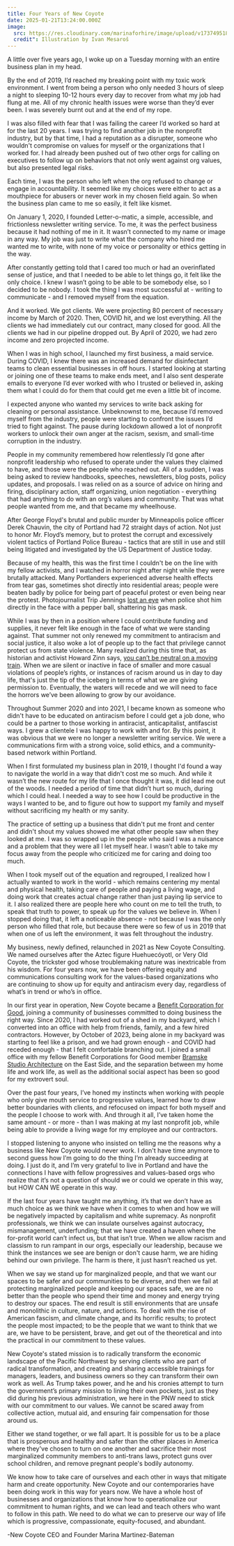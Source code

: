 ```yaml
---
title: Four Years of New Coyote
date: 2025-01-21T13:24:00.000Z
image:
  src: https://res.cloudinary.com/marinaforhire/image/upload/v1737495180/Hands_-_Exchange_zegekh.png
  credit": Illustration by Ivan Mesaroš
---
```

A little over five years ago, I woke up on a Tuesday morning with an entire business plan in my head.

By the end of 2019, I’d reached my breaking point with my toxic work environment. I went from being a person who only needed 3 hours of sleep a night to sleeping 10-12 hours every day to recover from what my job had flung at me. All of my chronic health issues were worse than they’d ever been. I was severely burnt out and at the end of my rope. 

I was also filled with fear that I was failing the career I’d worked so hard at for the last 20 years. I was trying to find another job  in the nonprofit industry, but by that time, I had a reputation as a disrupter, someone who wouldn't compromise on values for myself or the organizations that I worked for. I had already been pushed out of two other orgs for calling on executives to follow up on behaviors that not only went against org values, but also presented legal risks. 

Each time, I was the person who left when the org refused to change or engage in accountability. It seemed like my choices were either to act as a mouthpiece for abusers or never work in my chosen field again. So when the business plan came to me so easily, it felt like kismet. 

On January 1, 2020, I founded Letter-o-matic, a simple, accessible, and frictionless newsletter writing service. To me, it was the perfect business because it had nothing of me in it. It wasn’t connected to my name or image in any way. My job was just to write what the company who hired me wanted me to write, with none of my voice or personality or ethics getting in the way. 

After constantly getting told that I cared too much or had an overinflated sense of justice, and that I needed to be able to let things go, it felt like the only choice. I knew I wasn’t going to be able to be somebody else, so I decided to be nobody. I took the thing I was most successful at - writing to communicate - and I removed myself from the equation.

And it worked. We got clients. We were projecting 80 percent of necessary income by March of 2020. Then, COVID hit, and we lost everything. All the clients we had immediately cut our contract, many closed for good. All the clients we had in our pipeline dropped out. By April of 2020, we had zero income and zero projected income. 

When I was in high school, I launched my first business, a maid service. During COVID, I knew there was an increased demand for disinfectant teams to clean essential businesses in off hours. I started looking at starting or joining one of these teams to make ends meet, and I also sent desperate emails to everyone I’d ever worked with who I trusted or believed in, asking them what I could do for them that could get me even a little bit of income.

I expected anyone who wanted my services to write back asking for cleaning or personal assistance. Unbeknownst to me, because I’d removed myself from the industry, people were starting to confront the issues I’d tried to fight against. The pause during lockdown allowed a lot of nonprofit workers to unlock their own anger at the racism, sexism, and small-time corruption in the industry.

People in my community remembered how relentlessly I’d gone after nonprofit leadership who refused to operate under the values they claimed to have, and those were the people who reached out. All of a sudden, I was being asked to review handbooks, speeches, newsletters, blog posts, policy updates, and proposals. I was relied on as a source of advice on hiring and firing, disciplinary action, staff organizing, union negotiation -  everything that had anything to do with an org’s values and community. That was what people wanted from me, and that became my wheelhouse.

After George Floyd's brutal and public murder by Minneapolis police officer Derek Chauvin, the city of Portland had 72 straight days of action. Not just to honor Mr. Floyd’s memory, but to protest the corrupt and excessively violent tactics of Portland Police Bureau - tactics that are still in use and still being litigated and investigated by the US Department of Justice today. 

Because of my health, this was the first time I couldn't be on the line with my fellow activists, and I watched in horror night after night while they were brutally attacked. Many Portlanders experienced adverse health effects from tear gas, sometimes shot directly into residential areas; people were beaten badly by police for being part of peaceful protest or even being near the protest. Photojournalist Trip Jennings [lost an eye](https://www.cnn.com/2020/07/30/us/journalist-portland-protest-federal-agents-trnd/index.html) when police shot him directly in the face with a pepper ball, shattering his gas mask. 

While I was by then in a position where I could contribute funding and supplies, it never felt like enough in the face of what we were standing against. That summer not only renewed my commitment to antiracism and social justice, it also woke a lot of people up to the fact that privilege cannot protect us from state violence. Many realized during this time that, as historian and activist Howard Zinn says, [you can’t be neutral on a moving train](https://www.howardzinn.org/collection/you-cant-be-neutral-autobiography/). When we are silent or inactive in face of smaller and more casual violations of people’s rights, or instances of racism around us in day to day life, that's just the tip of the iceberg in terms of what we are giving permission to. Eventually, the waters will recede and we will need to face the horrors we’ve been allowing to grow by our avoidance.

Throughout Summer 2020 and into 2021, I became known as someone who didn't have to be educated on antiracism before I could get a job done, who could be a partner to those working in antiracist, anticapitalist, antifascist ways. I grew a clientele I was happy to work with and for. By this point, it was obvious that we were no longer a newsletter writing service. We were a communications firm with a strong voice, solid ethics, and a community-based network within Portland.

When I first formulated my business plan in 2019, I thought I'd found a way to navigate the world in a way that didn't cost me so much. And while it wasn’t the new route for my life that I once thought it was, it did lead me out of the woods. I needed a period of time that didn’t hurt so much, during which I could heal. I needed a way to see how I could be productive in the ways I wanted to be, and to figure out how to support my family and myself without sacrificing my health or my sanity. 

The practice of setting up a business that didn't put me front and center and didn't shout my values showed me what other people saw when they looked at me. I was so wrapped up in the people who said I was a nuisance and a problem that they were all I let myself hear. I wasn’t able to take my focus away from the people who criticized me for caring and doing too much.

When I took myself out of the equation and regrouped, I realized how I actually wanted to work in the world - which remains centering my mental and physical health, taking care of people and paying a living wage, and doing work that creates actual change rather than just paying lip service to it. I also realized there are people here who count on me to tell the truth, to speak that truth to power, to speak up for the values we believe in. When I stopped doing that, it left a noticeable absence - not because I was the only person who filled that role, but because there were so few of us in 2019 that when one of us left the environment, it was felt throughout the industry.

My business, newly defined, relaunched in 2021 as New Coyote Consulting. We named ourselves after the Aztec figure Huehuecóyotl, or Very Old Coyote, the trickster god whose troublemaking nature was inextricable from his wisdom. For four years now, we have been offering equity and communications consulting work for the values-based organizations who are continuing to show up for equity and antiracism every day, regardless of what’s in trend or who’s in office. 

In our first year in operation, New Coyote became a [Benefit Corporation for Good](https://benefitcorporationsforgood.com/), joining a community of businesses committed to doing business the right way. Since 2020, I had worked out of a shed in my backyard, which I converted into an office with help from friends, family, and a few hired contractors. However, by October of 2023, being alone in my backyard was starting to feel like a prison, and we had grown enough - and COVID had receded enough - that I felt comfortable branching out. I joined a small office with my fellow Benefit Corporations for Good member [Bramske Studio Architecture](https://www.bing.com/alink/link?url=https%3a%2f%2fwww.bramske.com%2f&source=serp-local&h=l0ih9Yx6yxw39sW3oacUBRQUDEiZ4v7b3ZP59kGVFQ4%3d&p=lw_gbt&ig=3127B99EBE1847158EF91180E7752B41&ypid=YN873x7912626950553418407) on the East Side, and the separation between my home life and work life, as well as the additional social aspect has been so good for my extrovert soul. 

Over the past four years, I’ve honed my instincts when working with people who only give mouth service to progressive values, learned how to draw better boundaries with clients, and refocused on impact for both myself and the people I choose to work with. And through it all, I’ve taken home the same amount - or more - than I was making at my last nonprofit job, while being able to provide a living wage for my employee and our contractors.

I stopped listening to anyone who insisted on telling me the reasons why a business like New Coyote would never work. I don't have time anymore to second guess how I’m going to do the thing I’m already succeeding at doing. I just do it, and I’m very grateful to live in Portland and have the connections I have with fellow progressives and values-based orgs who realize that it’s not a question of should we or could we operate in this way, but HOW CAN WE operate in this way.

If the last four years have taught me anything, it’s that we don’t have as much choice as we think we have when it comes to when and how we will be negatively impacted by capitalism and white supremacy. As nonprofit professionals, we think we can insulate ourselves against autocracy, mismanagement, underfunding; that we have created a haven where the for-profit world can’t infect us, but that isn’t true. When we allow racism and classism to run rampant in our orgs, especially our leadership, because we think the instances we see are benign or don't cause harm, we are hiding behind our own privilege. The harm is there, it just hasn’t reached us yet.

When we say we stand up for marginalized people, and that we want our spaces to be safer and our communities to be diverse, and then we fail at protecting marginalized people and keeping our spaces safe, we are no better than the people who spend their time and money and energy trying to destroy our spaces. The end result is still environments that are unsafe and monolithic in culture, nature, and actions. To deal with the rise of American fascism, and climate change, and its horrific results; to protect the people most impacted; to be the people that we want to think that we are, we have to be persistent, brave, and get out of the theoretical and into the practical in our commitment to these values.

New Coyote's stated mission is to radically transform the economic landscape of the Pacific Northwest by serving clients who are part of radical transformation, and creating and sharing accessible trainings for managers, leaders, and business owners so they can transform their own work as well. As Trump takes power, and he and his cronies attempt to turn the government’s primary mission to lining their own pockets, just as they did during his previous administration, we here in the PNW need to stick with our commitment to our values. We cannot be scared away from collective action, mutual aid, and ensuring fair compensation for those around us. 

Either we stand together, or we fall apart. It is possible for us to be a place that is prosperous and healthy and safer than the other places in America where they've chosen to turn on one another and sacrifice their most marginalized community members to anti-trans laws, protect guns over school children, and remove pregnant people's bodily autonomy. 

We know how to take care of ourselves and each other in ways that mitigate harm and create opportunity. New Coyote and our contemporaries have been doing work in this way for years now. We have a whole host of businesses and organizations that know how to operationalize our commitment to human rights, and we can lead and teach others who want to follow in this path. We need to do what we can to preserve our way of life which is progressive, compassionate, equity-focused, and abundant.

\-New Coyote CEO and Founder Marina Martinez-Bateman
